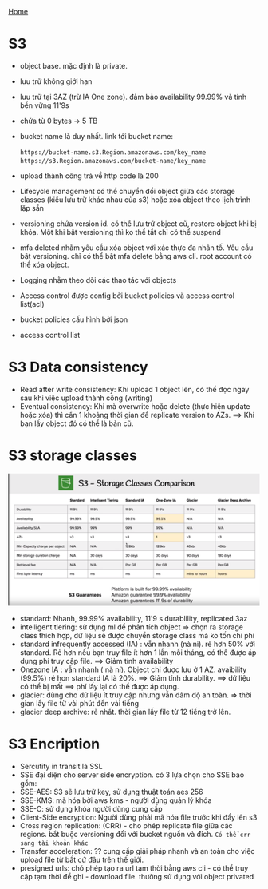 [Home](./readme.md)

# S3

- object base. mặc định là private.
- lưu trữ không giới hạn
- lưu trữ tại 3AZ (trừ IA One zone). đảm bảo availability 99.99% và tính bền vững 11'9s
- chứa từ 0 bytes -> 5 TB
- bucket name là duy nhất.
  link tới bucket name:

  `https://bucket-name.s3.Region.amazonaws.com/key_name`
  `https://s3.Region.amazonaws.com/bucket-name/key_name`

- upload thành công trả về http code là 200
- Lifecycle management có thể chuyển đổi object giữa các storage classes (kiểu lưu trữ khác nhau của s3) hoặc xóa object theo lịch trình lặp sẵn
- versioning chứa version id. có thể lưu trữ object cũ, restore object khi bị khóa. Một khi bật versioning thì ko thể tắt chỉ có thể suspend
- mfa deleted nhằm yêu cầu xóa object với xác thực đa nhân tố. Yêu cầu bật versioning. chỉ có thể bật mfa delete bằng aws cli. root account có thể xóa object.
- Logging nhằm theo dõi các thao tác với objects
- Access control được config bởi bucket policies và access control list(acl)
- bucket policies cấu hình bởi json
- access control list

# S3 Data consistency

- Read after write consistency: Khi upload 1 object lên, có thể đọc ngay sau khi việc upload thành công (writing)
- Eventual consistency: Khi mà overwrite hoặc delete (thực hiện update hoặc xóa) thì cần 1 khoảng thời gian để replicate version to AZs. ==> Khi bạn lấy object đó có thể là bản cũ.

# S3 storage classes

![Alt text](img/s3-type.png?raw=true "Title")

- standard: Nhanh, 99.99% availability, 11'9 s durablility, replicated 3az
- intelligent tiering: sử dụng ml để phân tích object => chọn ra storage class thích hợp, dữ liệu sẽ được chuyển storage class mà ko tốn chi phí
- standard infrequently accessed (IA) : vẫn nhanh (nà ni). rẻ hơn 50% với standard. Rẻ hơn nếu bạn truy file ít hơn 1 lần mỗi tháng, có thể được áp dụng phí truy cập file. ==> Giảm tính availability
- Onezone IA : vẫn nhanh ( nà ní). Object chỉ được lưu ở 1 AZ.
  avaibility (99.5%) rẻ hơn standard IA là 20%. ==> Giảm tính durability. ==> dữ liệu có thể bị mất ==> phí lấy lại có thể được áp dụng.
- glacier: dùng cho dữ liệu ít truy cập nhưng vẫn đảm độ an toàn. => thời gian lấy file từ vài phút đến vài tiếng
- glacier deep archive: rẻ nhất. thời gian lấy file từ 12 tiếng trở lên.

# S3 Encription

- Sercutity in transit là SSL
- SSE đại diện cho server side encryption. có 3 lựa chọn cho SSE bao gồm:
- SSE-AES: S3 sẽ lưu trữ key, sử dụng thuật toán aes 256
- SSE-KMS: mã hóa bởi aws kms - người dùng quản lý khóa
- SSE-C: sử dụng khóa người dùng cung cấp
- Client-Side encryption: Người dùng phải mã hóa file trước khi đẩy lên s3
- Cross region replication: (CRR) - cho phép replicate file giữa các regions. bắt buộc versioning đối với bucket nguồn và đích. `Có thể crr sang tài khoản khác`
- Transfer acceleration: ??
  cung cấp giải pháp nhanh và an toàn cho việc upload file từ bất cứ đâu trên thế giới.
- presigned urls: chó phép tạo ra url tạm thời bằng aws cli - có thể truy cập tạm thời để ghi - download file. thường sử dụng với object privated
